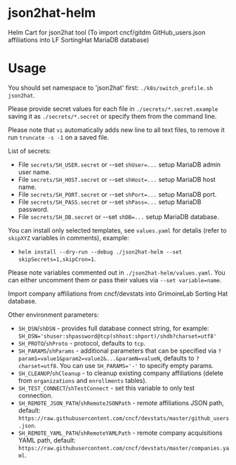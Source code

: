 # json2hat-helm

Helm Cart for json2hat tool (To import cncf/gitdm GitHub_users.json affiliations into LF SortingHat MariaDB database)


# Usage

You should set namespace to 'json2hat' first: `./k8s/switch_profile.sh json2hat`.

Please provide secret values for each file in `./secrets/*.secret.example` saving it as `./secrets/*.secret` or specify them from the command line.

Please note that `vi` automatically adds new line to all text files, to remove it run `truncate -s -1` on a saved file.

List of secrets:
- File `secrets/SH_USER.secret` or --set `shUser=...` setup MariaDB admin user name.
- File `secrets/SH_HOST.secret` or --set `shHost=...` setup MariaDB host name.
- File `secrets/SH_PORT.secret` or --set `shPort=...` setup MariaDB port.
- File `secrets/SH_PASS.secret` or --set `shPass=...` setup MariaDB password.
- File `secrets/SH_DB.secret` or --set `shDB=...` setup MariaDB database.

You can install only selected templates, see `values.yaml` for detalis (refer to `skipXYZ` variables in comments), example:
- `helm install --dry-run --debug ./json2hat-helm --set skipSecrets=1,skipCron=1`.

Please note variables commented out in `./json2hat-helm/values.yaml`. You can either uncomment them or pass their values via `--set variable=name`.

Import company affiliations from cncf/devstats into GrimoireLab Sorting Hat database.

Other environment parameters:

- `SH_DSN`/`shDSN` - provides full database connect string, for example: `SH_DSN='shuser:shpassword@tcp(shhost:shport)/shdb?charset=utf8'`
- `SH_PROTO`/`shProto` - protocol, defaults to `tcp`.
- `SH_PARAMS`/`shParams` - additional parameters that can be specified via `?param1=value1&param2=value2&...&paramN=valueN`, defaults to `?charset=utf8`. You can use `SH_PARAMS='-'` to specify empty params.
- `SH_CLEANUP`/`shCleanup` - to cleanup existing company affiliations (delete from `organizations` and `enrollments` tables).
- `SH_TEST_CONNECT`/`shTestConnect` - set this variable to only test connection.
- `SH_REMOTE_JSON_PATH`/`shRemoteJSONPath` - remote affiliations JSON path, default: `https://raw.githubusercontent.com/cncf/devstats/master/github_users.json`.
- `SH_REMOTE_YAML_PATH`/`shRemoteYAMLPath` - remote company acquisitions YAML path, default: `https://raw.githubusercontent.com/cncf/devstats/master/companies.yaml`.
